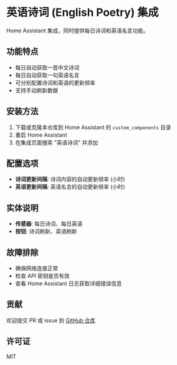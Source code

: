 # 英语诗词 (English Poetry) 集成

Home Assistant 集成，同时提供每日诗词和英语名言功能。

## 功能特点
- 每日自动获取一首中文诗词
- 每日自动获取一句英语名言
- 可分别配置诗词和英语的更新频率
- 支持手动刷新数据

## 安装方法
1. 下载或克隆本仓库到 Home Assistant 的 `custom_components` 目录
2. 重启 Home Assistant
3. 在集成页面搜索 "英语诗词" 并添加

## 配置选项
- **诗词更新间隔**: 诗词内容的自动更新频率 (小时)
- **英语更新间隔**: 英语名言的自动更新频率 (小时)

## 实体说明
- **传感器**: 每日诗词、每日英语
- **按钮**: 诗词刷新、英语刷新

## 故障排除
- 确保网络连接正常
- 检查 API 密钥是否有效
- 查看 Home Assistant 日志获取详细错误信息

## 贡献
欢迎提交 PR 或 issue 到 [GitHub 仓库](https://github.com/chaosl1996/ha-english-poetry)

## 许可证
MIT
